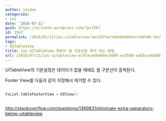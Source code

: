 ```yaml
---
author: jeidee
categories:
- ios
date: '2016-07-11'
guid: https://erlnote.wordpress.com/?p=1567
id: 1567
permalink: /2016/07/11/ios-uitableview-%ec%97%ac%eb%b6%84%ec%9d%98-%ec%85%80-%ea%b5%ac%eb%b6%84%ec%84%a0%ec%9d%84-%ec%a0%9c%ea%b1%b0-%ed%95%98%eb%8a%94-%eb%b0%a9%eb%b2%95/
tags:
- UITableView
title: ios UITableView 여분의 셀 구분선을 제거 하는 방법
url: /2016/07/11/ios-uitableview-ec97acebb684ec9d98-ec8580-eab5acebb684ec84a0ec9d84-eca09ceab1b0-ed9598eb8a94-ebb0a9ebb295
---
```


UITableView의 기본설정은 데이터가 없을 때에도 셀 구분선이 출력된다.
  
Footer View를 다음과 같이 지정해서 제거할 수 있다.

```swift
  
tvList.tableFooterView = UIView()
  
```

http://stackoverflow.com/questions/1369831/eliminate-extra-separators-below-uitableview